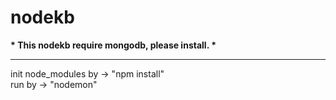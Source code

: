 # nodekb
<strong>* This nodekb require mongodb, please install. *</strong>
<hr>
init node_modules by -> "npm install"
<br>
run by -> "nodemon"
